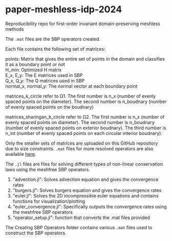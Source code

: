 # paper-meshless-idp-2024
Reproducibility repo for first-order invariant domain-preserving meshless methods

The `.mat` files are the SBP operators created. 

Each file contains the following set of matrices:

points: Matrix that gives the entire set of points in the domain and classifies it as a boundary point or not  
H_min: Optimized H matrix  
E_x, E_y: The E matrices used in SBP  
Q_x, Q_y: The Q matrices used in SBP  
normal_x, normal_y: The normal vector at each boundary point   
  
matrices_k_circle refer to Ω1. The first number is n_x (number of evenly spaced points on the diameter). The second number is n_boudnary (number of evenly spaced points on the boudnary)  

matrices_sharingan_k_circle refer to Ω2. The first number is n_x (number of evenly spaced points on diameter). The second number is n_boudnary (number of evenly spaced points on exterior boudnary). The third number is n_int (number of evenly spaced points on each circular interior boudnary).  

Only the smaller sets of matrices are uploaded on this GitHub repository due to size constraints. `.mat` files for more resolved operators are also available [here](https://drive.google.com/drive/folders/10aj7Ek_eW2ce-M97Pt8a47SvBFAV6pRl?usp=drive_link).  

The `.jl` files are files for solving different types of non-linear conservation laws using the meshfree SBP operators.  

1. "advection.jl": Solves advection equation and gives the convergence rates
2. "burgers.jl": Solves burgers equation and gives the convergence rates
3. "euler.jl": Solves the 2D incompressible euler equations and contains functions for visualization/plotting
4. "euler_convergence.jl": Specifically outputs the convergence rates using the meshfree SBP operators
5. "operator_setup.jl": function that converts the .mat files provided 

The Creating SBP Operators folder contains various `.mat` files used to construct the SBP operators. 
